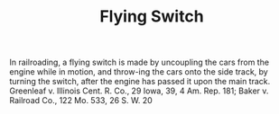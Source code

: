 ---
title: Flying Switch
letter: F
permalink: "/definitions/bld-flying-switch.html"
body: In railroading, a flying switch is made by uncoupling the cars from the engine
  while in motion, and throw-ing the cars onto the side track, by turning the switch,
  after the engine has passed it upon the main track. Greenleaf v. Illinois Cent.
  R. Co., 29 Iowa, 39, 4 Am. Rep. 181; Baker v. Railroad Co., 122 Mo. 533, 26 S. W.
  20
published_at: '2018-07-07'
source: Black's Law Dictionary 2nd Ed (1910)
layout: post
---